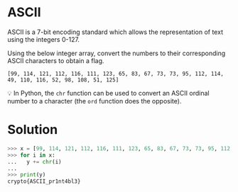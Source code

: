 # ASCII

ASCII is a 7-bit encoding standard which allows the representation of text using the integers 0-127.

Using the below integer array, convert the numbers to their corresponding ASCII characters to obtain a flag.

```
[99, 114, 121, 112, 116, 111, 123, 65, 83, 67, 73, 73, 95, 112, 114, 49, 110, 116, 52, 98, 108, 51, 125]
```

💡 In Python, the `chr` function can be used to convert an ASCII ordinal number to a character (the `ord` function does the opposite).


# Solution

```python
>>> x = [99, 114, 121, 112, 116, 111, 123, 65, 83, 67, 73, 73, 95, 112, 114, 49, 110, 116, 52, 98, 108, 51, 125]
>>> for i in x:
...   y += chr(i)
...
>>> print(y)
crypto{ASCII_pr1nt4bl3}
```
